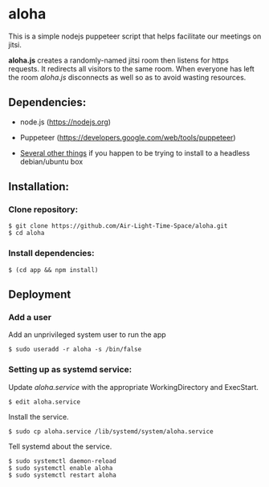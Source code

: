 aloha
=====
This is a simple nodejs puppeteer script that helps facilitate our meetings on
jitsi.

**aloha.js** creates a randomly-named jitsi room then listens for https requests. It
redirects all visitors to the same room. When everyone has left the room *aloha.js*
disconnects as well so as to avoid wasting resources.

## Dependencies:

 - node.js  (https://nodejs.org)

 - Puppeteer (https://developers.google.com/web/tools/puppeteer)

 - [Several other things](https://github.com/puppeteer/puppeteer/issues/290#issuecomment-322838700) if you happen to be trying to install to a headless debian/ubuntu box

## Installation:

### Clone repository:
    $ git clone https://github.com/Air-Light-Time-Space/aloha.git
    $ cd aloha

### Install dependencies:
    $ (cd app && npm install)

## Deployment

### Add a user

Add an unprivileged system user to run the app

    $ sudo useradd -r aloha -s /bin/false

### Setting up as systemd service:

Update *aloha.service* with the appropriate WorkingDirectory and ExecStart.

    $ edit aloha.service

Install the service.

    $ sudo cp aloha.service /lib/systemd/system/aloha.service

Tell systemd about the service.
    
    $ sudo systemctl daemon-reload
    $ sudo systemctl enable aloha
    $ sudo systemctl restart aloha
